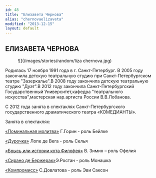 ```yaml
---
id: 48
title: "Елизавета Чернова"
alias: "chernovaelizaveta"
modified: "2013-12-15"
layout: default
---
```


## ЕЛИЗАВЕТА ЧЕРНОВА

<figure>
![](/images/stories/random/liza chernova.jpg)
</figure>

Родилась 17 ноября 1991 года в г. Санкт-Петербург. В 2005 году закончила детскую театральную студию при Санкт-Петербургском театре "Зазеркалье".В 2008 году закончила детскую театральную студию "Дуэт".В 2012 году закончила Санкт-Петербургский Государственный Университет,кафедра "театрального искусства",мастерская нар.артиста России В.В.Лобанова.

С 2012 года занята в спектаклях Санкт-Петербургского государственного драматического театра «КОМЕДИАНТЫ».

Занята в спектаклях:

[«Поминальная молитва»](97-pominalnaia-molitva.html) Г.Горин - роль Бейлке

[«Дурочка»](44-dyrochka.html) Лопе де Вега - роль Селья

[«Брысь,или истории кота Филофея»](40-bris-ili-istoria-kota-filifeia.html) В. Зимин – роль Офелия

[«Сирано де Бержерак»](60-sirano-de-bergerak.html)Э.Ростан - роль Монашка

[«Компромисс»](282-kompromiss-sdovlatov.html) С.Довлатова - роль Эви Саксон

